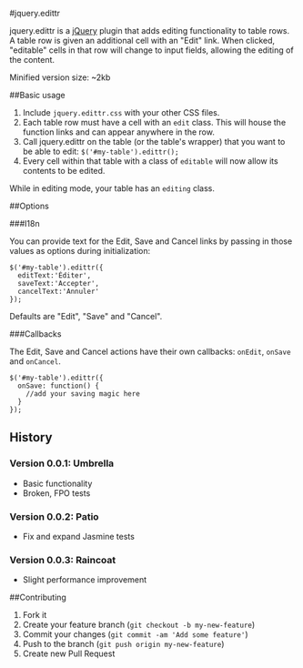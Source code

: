 #jquery.edittr

jquery.edittr is a [jQuery](http://www.jquery.com/) plugin that adds editing functionality to table rows. A table row is given an additional cell with an "Edit" link. When clicked, "editable" cells in that row will change to input fields, allowing the editing of the content.

Minified version size: ~2kb

##Basic usage

1. Include `jquery.edittr.css` with your other CSS files.
2. Each table row must have a cell with an `edit` class. This will house the function links and can appear anywhere in the row.
3. Call jquery.edittr on the table (or the table's wrapper) that you want to be able to edit: `$('#my-table').edittr();`
4. Every cell within that table with a class of `editable` will now allow its contents to be edited.

While in editing mode, your table has an `editing` class.

##Options

###I18n

You can provide text for the Edit, Save and Cancel links by passing in those values as options during initialization:
```
$('#my-table').edittr({
  editText:'Éditer',
  saveText:'Accepter',
  cancelText:'Annuler'
});
```
Defaults are "Edit", "Save" and "Cancel".

###Callbacks

The Edit, Save and Cancel actions have their own callbacks: `onEdit`, `onSave` and `onCancel`.

```
$('#my-table').edittr({
  onSave: function() {
    //add your saving magic here
  }
});
```

## History

### Version 0.0.1: Umbrella

* Basic functionality
* Broken, FPO tests

### Version 0.0.2: Patio 

* Fix and expand Jasmine tests

### Version 0.0.3: Raincoat

* Slight performance improvement

##Contributing

1. Fork it
2. Create your feature branch (`git checkout -b my-new-feature`)
3. Commit your changes (`git commit -am 'Add some feature'`)
4. Push to the branch (`git push origin my-new-feature`)
5. Create new Pull Request
